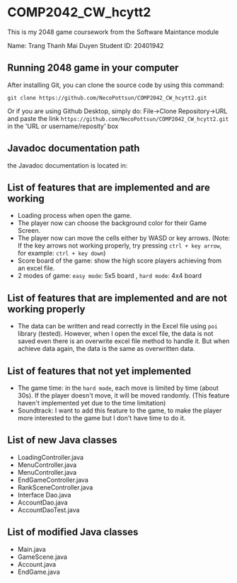 # COMP2042_CW_hcytt2
 This is my 2048 game coursework from the Software Maintance module

Name: Trang Thanh Mai Duyen
Student ID: 20401942

## Running 2048 game in your computer 

After installing Git, you can clone the source code by using this command:

``` 
git clone https://github.com/NecoPottsun/COMP2042_CW_hcytt2.git
```
Or if you are using Github Desktop, simply do: File->Clone Repository->URL and paste the link `https://github.com/NecoPottsun/COMP2042_CW_hcytt2.git` in the 'URL or username/reposity' box

## Javadoc documentation path

the Javadoc documentation is located in:

## List of features that are implemented and are working

- Loading process when open the game.
- The player now can choose the background color for their Game Screen.
- The player now can move the cells either by WASD or key arrows.
  (Note: If the key arrows not working properly, try pressing `ctrl + key arrow`, for example: `ctrl + key down`)
- Score board of the game: show the high score players achieving from an excel file.
- 2 modes of game: `easy mode`: 5x5 board , `hard mode`: 4x4 board

## List of features that are implemented and are not working properly

- The data can be written and read correctly in the Excel file using `poi` library (tested). However, when I open the excel file, the data is not saved even there is an overwrite excel file method to handle it. But when achieve data again, the data is the same as overwritten data.

## List of features that not yet implemented

- The game time: in the `hard mode`, each move is limited by time (about 30s). If the player doesn't move, it will be moved randomly. 
(This feature haven't implemented yet due to the time limitation)
- Soundtrack: I want to add this feature to the game, to make the player more interested to the game but I don't have time to do it.

## List of new Java classes

- LoadingController.java
- MenuController.java
- MenuController.java
- EndGameController.java
- RankSceneController.java
- Interface Dao<T>.java
- AccountDao.java
- AccountDaoTest.java 
 
## List of modified Java classes 

- Main.java
- GameScene.java 
- Account.java
- EndGame.java
